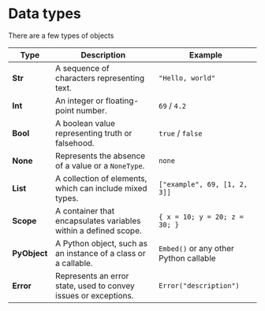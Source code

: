 # Data types

There are a few types of objects

| Type        | Description                                                                                 | Example                                |
| ----------- | ------------------------------------------------------------------------------------------- | -------------------------------------- |
| **Str**     | A sequence of characters representing text.                                                 | `"Hello, world"`                       |
| **Int**     | An integer or floating-point number.                                                        | `69` / `4.2`                           |
| **Bool**    | A boolean value representing truth or falsehood.                                            | `true` / `false`                       |
| **None**    | Represents the absence of a value or a `NoneType`.                                          | `none`                                 |
| **List**    | A collection of elements, which can include mixed types.                                    | `["example", 69, [1, 2, 3]]`           |
| **Scope**   | A container that encapsulates variables within a defined scope.                             | `{ x = 10; y = 20; z = 30; }`          |
| **PyObject**| A Python object, such as an instance of a class or a callable.                              | `Embed()` or any other Python callable |
| **Error**   | Represents an error state, used to convey issues or exceptions.                             | `Error("description")`                 |